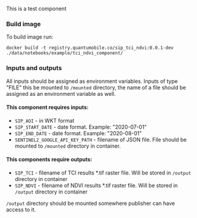 This is a test component

### Build image
To build image run:

`docker build -t registry.quantumobile.co/sip_tci_ndvi:0.0.1-dev ./data/notebooks/example/tci_ndvi_component/`

### Inputs and outputs

All inputs should be assigned as environment variables.
Inputs of type "FILE" this be mounted to `/mounted` directory, the name of a file should be assigned as an environment variable as well.

#### This component requires inputs:
* `SIP_AOI` - in WKT format
* `SIP_START_DATE` - date format. Example: "2020-07-01"
* `SIP_END_DATE` - date format. Example: "2020-08-01"
* `SENTINEL2_GOOGLE_API_KEY_PATH` - filename of JSON file. File should be mounted to `/mounted` directory in container.

#### This components require outputs:
* `SIP_TCI` - filename of TCI results *.tif raster file. Will be stored in `/output` directory in container
* `SIP_NDVI` - filename of NDVI results *.tif raster file. Will be stored in `/output` directory in container


`/output` directory should be mounted somewhere publisher can have access to it.


